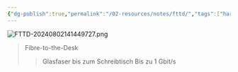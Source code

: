 ```yaml
---
{"dg-publish":true,"permalink":"/02-resources/notes/fttd/","tags":["hardware","netzwerk"]}
---
```


![FTTD-20240802141449727.png](/img/user/02%20-%20RESOURCES/Files/FTTD-20240802141449727.png)
>Fibre-to-the-Desk
>>Glasfaser bis zum Schreibtisch
>>Bis zu 1 Gbit/s